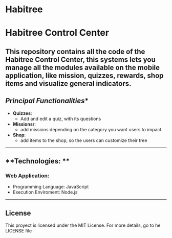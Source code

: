 # Habitree

# Habitree Control Center

This repository contains all the code of the Habitree Control Center, this systems lets you manage all the modules available on the mobile application, like mission, quizzes, rewards, shop items and visualize general indicators.
---

## *Principal Functionalities**

- **Quizzes**:
  - Add and edit a quiz, with its questions
- **Missionsr**:
  - add missions depending on the category you want users to impact
- **Shop**:
  - add items to the shop, so the users can customize their tree

---

## **Technologies: **

### **Web Application**:
  - Programming Language: JavaScript
  - Execution Enviroment: Node.js

---

## License
This proyect is licensed under the MIT License. For more details, go to he LICENSE file
